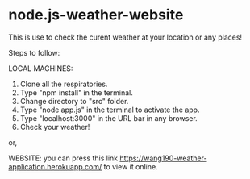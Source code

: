 # node.js-weather-website

This is use to check the curent weather at your location or any places!

Steps to follow:

LOCAL MACHINES:
1. Clone all the respiratories. 
2. Type "npm install" in the terminal.
3. Change directory to "src" folder.
4. Type "node app.js" in the terminal to activate the app.
5. Type "localhost:3000" in the URL bar in any browser. 
7. Check your weather!

or,

WEBSITE:
you can press this link https://wang190-weather-application.herokuapp.com/ to view it online.
